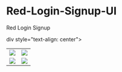 # Red-Login-Signup-UI
Red Login Signup

div style="text-align: center">
    <table>
        <tr>
            <td style="text-align: center">
                    <img src="https://user-images.githubusercontent.com/102957471/161567763-973d8865-e00b-4cd3-90d1-7bf52506451b.png"/>
            </td>
          <td style="text-align: center">
                    <img src="https://user-images.githubusercontent.com/102957471/161567736-f29e8276-667d-4901-b9a5-e7ccdd337b1b.png"/>
            </td>
        </tr>
       <tr>
            <td style="text-align: center">
                    <img src="https://user-images.githubusercontent.com/102957471/161567713-13a3d85c-f8b1-42a8-8e27-94a7fd087f1d.png"/>
            </td>
          <td style="text-align: center">
                    <img src="https://user-images.githubusercontent.com/102957471/161567682-bcf1a00f-326a-4932-ac6b-39e033c95d11.png"/>
            </td>
        </tr>
  </table>
  </div>
